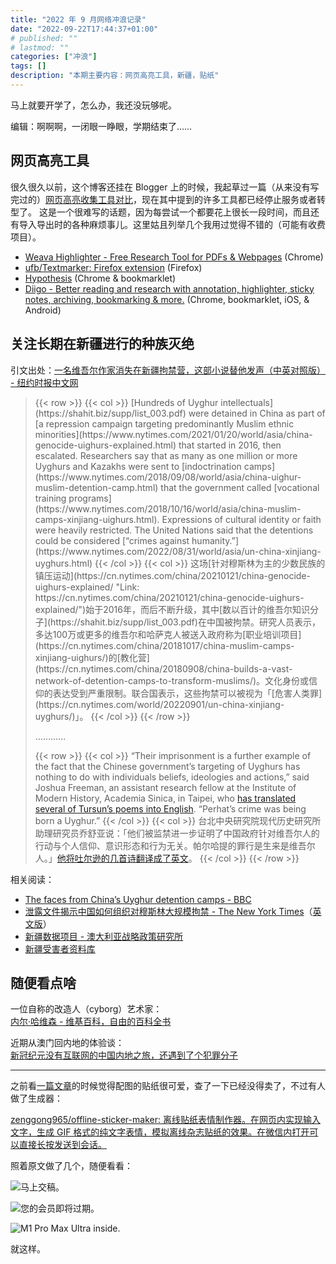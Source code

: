 ```yaml
---
title: "2022 年 9 月网络冲浪记录"
date: "2022-09-22T17:44:37+01:00"
# published: ""
# lastmod: ""
categories: ["冲浪"]
tags: []
description: "本期主要内容：网页高亮工具，新疆，贴纸"
---
```


马上就要开学了，怎么办，我还没玩够呢。

编辑：啊啊啊，一闭眼一睁眼，学期结束了……


## 网页高亮工具

很久很久以前，这个博客还挂在 Blogger 上的时候，我起草过一篇（从来没有写完过的）[网页高亮收集工具对比](/drafts/2017-02-07-internet-highlight-tools/)，现在其中提到的许多工具都已经停止服务或者转型了。
这是一个很难写的话题，因为每尝试一个都要花上很长一段时间，而且还有导入导出时的各种麻烦事儿。这里姑且列举几个我用过觉得不错的（可能有收费项目）。

- [Weava Highlighter - Free Research Tool for PDFs & Webpages](https://www.weavatools.com/) (Chrome)
- [ufb/Textmarker: Firefox extension](https://github.com/ufb/Textmarker) (Firefox)
- [Hypothesis](https://web.hypothes.is/) (Chrome \& bookmarklet)
- [Diigo - Better reading and research with annotation, highlighter, sticky notes, archiving, bookmarking & more.](https://www.diigo.com/) (Chrome, bookmarklet, iOS, \& Android)


## 关注长期在新疆进行的种族灭绝

引文出处：[一名维吾尔作家消失在新疆拘禁营，这部小说替他发声（中英对照版） - 纽约时报中文网](https://cn.nytimes.com/culture/20220915/uyghur-novel-backstreets-perhat-tursun/dual/)

<blockquote>
{{< row >}}
{{< col >}}
[Hundreds of Uyghur intellectuals](https://shahit.biz/supp/list_003.pdf) were detained in China as part of [a repression campaign targeting predominantly Muslim ethnic minorities](https://www.nytimes.com/2021/01/20/world/asia/china-genocide-uighurs-explained.html) that started in 2016, then escalated. Researchers say that as many as one million or more Uyghurs and Kazakhs were sent to [indoctrination camps](https://www.nytimes.com/2018/09/08/world/asia/china-uighur-muslim-detention-camp.html) that the government called [vocational training programs](https://www.nytimes.com/2018/10/16/world/asia/china-muslim-camps-xinjiang-uighurs.html). Expressions of cultural identity or faith were heavily restricted. The United Nations said that the detentions could be considered [“crimes against humanity.”](https://www.nytimes.com/2022/08/31/world/asia/un-china-xinjiang-uyghurs.html)
{{< /col >}}
{{< col >}}
这场[针对穆斯林为主的少数民族的镇压运动](https://cn.nytimes.com/china/20210121/china-genocide-uighurs-explained/ "Link: https://cn.nytimes.com/china/20210121/china-genocide-uighurs-explained/")始于2016年，而后不断升级，其中[数以百计的维吾尔知识分子](https://shahit.biz/supp/list_003.pdf)在中国被拘禁。研究人员表示，多达100万或更多的维吾尔和哈萨克人被送入政府称为[职业培训项目](https://cn.nytimes.com/china/20181017/china-muslim-camps-xinjiang-uighurs/)的[教化营](https://cn.nytimes.com/china/20180908/china-builds-a-vast-network-of-detention-camps-to-transform-muslims/)。文化身份或信仰的表达受到严重限制。联合国表示，这些拘禁可以被视为「[危害人类罪](https://cn.nytimes.com/world/20220901/un-china-xinjiang-uyghurs/)」。
{{< /col >}}
{{< /row >}}

…………

{{< row >}}
{{< col >}}
“Their imprisonment is a further example of the fact that the Chinese government’s targeting of Uyghurs has nothing to do with individuals beliefs, ideologies and actions,” said Joshua Freeman, an assistant research fellow at the Institute of Modern History, Academia Sinica, in Taipei, who [has translated several of Tursun’s poems into English](https://medium.com/fairbank-center/uyghur-poetry-in-translation-perhat-tursuns-elegy-902a58b7a0aa). “Perhat’s crime was being born a Uyghur.”
{{< /col >}}
{{< col >}}
台北中央研究院现代历史研究所助理研究员乔舒亚说：「他们被监禁进一步证明了中国政府针对维吾尔人的行动与个人信仰、意识形态和行为无关。帕尔哈提的罪行是生来是维吾尔人。」[他将吐尔逊的几首诗翻译成了英文](https://medium.com/fairbank-center/uyghur-poetry-in-translation-perhat-tursuns-elegy-902a58b7a0aa)。
{{< /col >}}
{{< /row >}}
</blockquote>

相关阅读：

- [The faces from China’s Uyghur detention camps - BBC](https://www.bbc.co.uk/news/extra/85qihtvw6e/the-faces-from-chinas-uyghur-detention-camps)
- [泄露文件揭示中国如何组织对穆斯林大规模拘禁 - The New York Times](https://www.nytimes.com/zh/2019/11/16/world/asia/xinjiang-documents-chinese.html)（[英文版](https://www.nytimes.com/interactive/2019/11/16/world/asia/china-xinjiang-documents.html)）
- [新疆数据项目 - 澳大利亚战略政策研究所](https://xjdp.aspi.org.au/)
- [新疆受害者资料库](https://www.shahit.biz/cmn/)



## 随便看点啥

一位自称的改造人（cyborg）艺术家：  
[内尔·哈维森 - 维基百科，自由的百科全书](https://zh.wikipedia.org/zh-cn/%E5%85%A7%E7%88%BE%C2%B7%E5%93%88%E7%B6%AD%E6%A3%AE)

近期从澳门回内地的体验谈：  
[新冠纪元没有互联网的中国内地之旅，还遇到了个犯罪分子](https://hee.ink/p/%E6%96%B0%E5%86%A0%E7%BA%AA%E5%85%83%E6%B2%A1%E6%9C%89%E4%BA%92%E8%81%94%E7%BD%91%E7%9A%84%E4%B8%AD%E5%9B%BD%E5%86%85%E5%9C%B0%E4%B9%8B%E6%97%85%E8%BF%98%E9%81%87%E5%88%B0%E4%BA%86%E4%B8%AA%E7%8A%AF%E7%BD%AA%E5%88%86%E5%AD%90/)

---

之前看[一篇文章](https://type.cyhsu.xyz/2021/05/dedao-max-review/#%E6%89%8B%E5%86%99%E5%8A%9F%E8%83%BD)的时候觉得配图的贴纸很可爱，查了一下已经没得卖了，不过有人做了生成器：

[zenggong965/offline-sticker-maker: 离线贴纸表情制作器。在网页内实现输入文字，生成 GIF 格式的纯文字表情，模拟离线杂志贴纸的效果。在微信内打开可以直接长按发送到会话。](https://github.com/zenggong965/offline-sticker-maker)

照着原文做了几个，随便看看：

![马上交稿。](/post-img/2022-09-22-sticker-1.png)

![您的会员即将过期。](/post-img/2022-09-22-sticker-2.png)

![M1 Pro Max Ultra inside.](/post-img/2022-09-22-sticker-3.png)

就这样。
